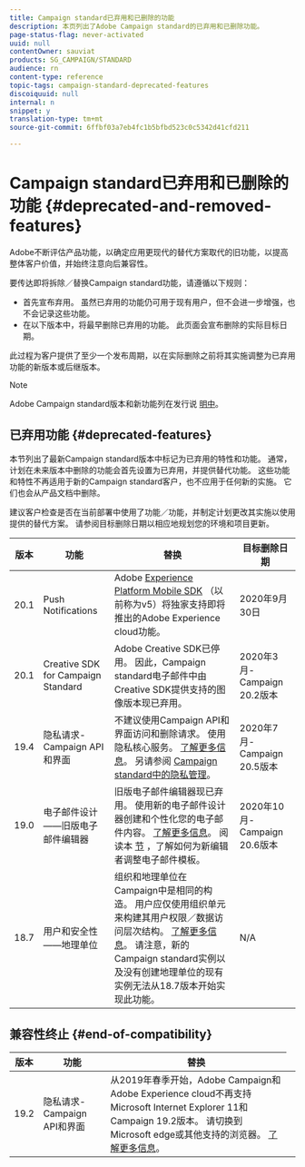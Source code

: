 ```yaml
---
title: Campaign standard已弃用和已删除的功能
description: 本页列出了Adobe Campaign standard的已弃用和已删除功能。
page-status-flag: never-activated
uuid: null
contentOwner: sauviat
products: SG_CAMPAIGN/STANDARD
audience: rn
content-type: reference
topic-tags: campaign-standard-deprecated-features
discoiquuid: null
internal: n
snippet: y
translation-type: tm+mt
source-git-commit: 6ffbf03a7eb4fc1b5bfbd523c0c5342d41cfd211

---
```



# Campaign standard已弃用和已删除的功能 {#deprecated-and-removed-features}

Adobe不断评估产品功能，以确定应用更现代的替代方案取代的旧功能，以提高整体客户价值，并始终注意向后兼容性。

要传达即将拆除／替换Campaign standard功能，请遵循以下规则：

* 首先宣布弃用。 虽然已弃用的功能仍可用于现有用户，但不会进一步增强，也不会记录这些功能。
* 在以下版本中，将最早删除已弃用的功能。 此页面会宣布删除的实际目标日期。

此过程为客户提供了至少一个发布周期，以在实际删除之前将其实施调整为已弃用功能的新版本或后继版本。

>[!NOTE]
>Adobe Campaign standard版本和新功能列在发行说 [明中](../../rn/using/release-notes.md)。


## 已弃用功能 {#deprecated-features}

本节列出了最新Campaign standard版本中标记为已弃用的特性和功能。 通常，计划在未来版本中删除的功能会首先设置为已弃用，并提供替代功能。 这些功能和特性不再适用于新的Campaign standard客户，也不应用于任何新的实施。 它们也会从产品文档中删除。

建议客户检查是否在当前部署中使用了功能／功能，并制定计划更改其实施以使用提供的替代方案。 请参阅目标删除日期以相应地规划您的环境和项目更新。

<table> 
 <thead> 
  <tr> 
   <th> 版本<br /> </th> 
   <th> 功能<br /> </th> 
   <th> 替换<br /> </th> 
    <th> 目标删除日期<br /> </th>
  </tr> 
 </thead> 
 <tbody> 
  <tr> 
   <td> 20.1<br /> </td> 
   <td> Push Notifications<br /> </td> 
    <td> Adobe <a href="https://aep-sdks.gitbook.io/docs/version-4-sdk-end-of-support-faq">Experience Platform Mobile SDK</a> （以前称为v5）将独家支持即将推出的Adobe Experience cloud功能。 <br /> </td> 
    <td> 2020年9月30日<br /> </td> 
  </tr> 
  <tr> 
   <td> 20.1<br /> </td> 
   <td> Creative SDK for Campaign Standard<br /> </td> 
  <td> Adobe Creative SDK已停用。 因此，Campaign standard电子邮件中由Creative SDK提供支持的图像版本现已弃用。<br /> </td>
  <td> 2020年3月- Campaign 20.2版本<br /> </td> 
  </tr> 
  <tr> 
   <td> 19.4<br /> </td> 
   <td> 隐私请求- Campaign API和界面<br /> </td>
    <td> 不建议使用Campaign API和界面访问和删除请求。 使用隐私核心服务。 <a href="https://www.adobe.io/apis/experiencecloud/gdpr.html">了解更多信息</a>。 另请参阅 <a href="https://helpx.adobe.com/campaign/kb/acs-privacy.html">Campaign standard中的隐私管理</a>。<br /> </td>
    <td> 2020年7月- Campaign 20.5版本<br /> </td> 
  </tr>
  <tr> 
   <td> 19.0<br /> </td> 
   <td> 电子邮件设计——旧版电子邮件编辑器<br /> </td>
    <td> 旧版电子邮件编辑器现已弃用。 使用新的电子邮件设计器创建和个性化您的电子邮件内容。 <a href="https://docs.adobe.com/content/help/en/campaign-standard/using/designing-content/designing-content-in-adobe-campaign.html">了解更多信息</a>。 阅读本 <a href="https://docs.adobe.com/content/help/en/campaign-standard/using/designing-content/building-email-content/using-existing-content.html">节</a> ，了解如何为新编辑者调整电子邮件模板。<br /> </td>
    <td> 2020年10月- Campaign 20.6版本<br /> </td> 
  </tr>
  <tr> 
   <td> 18.7<br /> </td> 
   <td> 用户和安全性——地理单位<br /> </td>
    <td> 组织和地理单位在Campaign中是相同的构造。 用户应仅使用组织单元来构建其用户权限／数据访问层次结构。 <a href="https://helpx.adobe.com/campaign/standard/administration/using/organizational-units.html">了解更多信息</a>。 请注意，新的Campaign standard实例以及没有创建地理单位的现有实例无法从18.7版本开始实现此功能。<br /> </td>
    <td> N/A<br /> </td> 
  </tr> 
 </tbody> 
</table>

## 兼容性终止 {#end-of-compatibility}

<table> 
 <thead> 
  <tr> 
   <th> 版本<br /> </th> 
   <th> 功能<br /> </th> 
   <th> 替换<br /> </th> 
 </tr> 
 </thead> 
 <tbody>
<tr> 
   <td> 19.2<br /> </td> 
   <td> 隐私请求- Campaign API和界面<br /> </td>
    <td> 从2019年春季开始，Adobe Campaign和Adobe Experience cloud不再支持Microsoft Internet Explorer 11和Campaign 19.2版本。 请切换到Microsoft edge或其他支持的浏览器。  <a href="https://docs.adobe.com/content/help/en/campaign-standard/using/getting-started/discovering-the-interface/compatible-browsers.html">了解更多信息</a>。<br /> </td>
    <td><br /> </td> 
  </tr>
  </tbody> 
</table>

